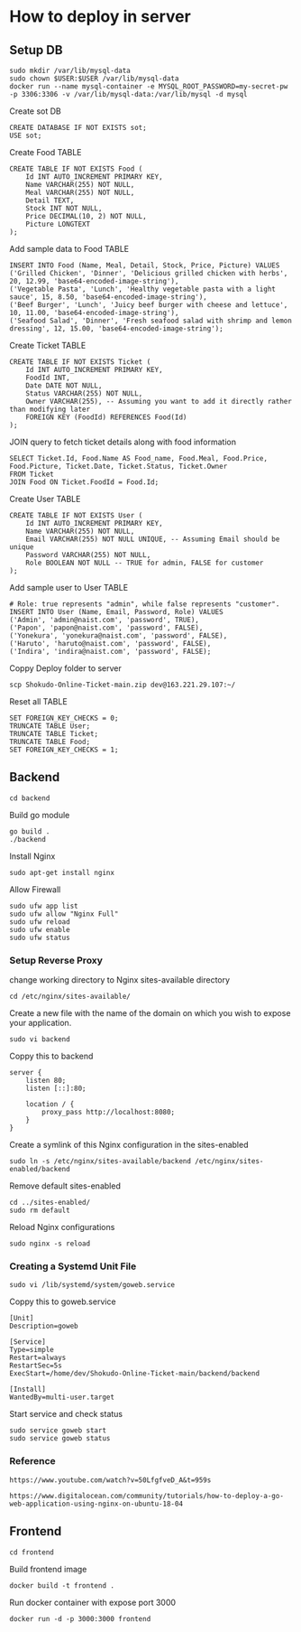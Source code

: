 # How to deploy in server
## Setup DB
```
sudo mkdir /var/lib/mysql-data
sudo chown $USER:$USER /var/lib/mysql-data
docker run --name mysql-container -e MYSQL_ROOT_PASSWORD=my-secret-pw -p 3306:3306 -v /var/lib/mysql-data:/var/lib/mysql -d mysql
```
Create sot DB
```
CREATE DATABASE IF NOT EXISTS sot;
USE sot;
```
Create Food TABLE
```
CREATE TABLE IF NOT EXISTS Food (
    Id INT AUTO_INCREMENT PRIMARY KEY,
    Name VARCHAR(255) NOT NULL,
    Meal VARCHAR(255) NOT NULL,
    Detail TEXT,
    Stock INT NOT NULL,
    Price DECIMAL(10, 2) NOT NULL,
    Picture LONGTEXT
);
```
Add sample data to Food TABLE
```
INSERT INTO Food (Name, Meal, Detail, Stock, Price, Picture) VALUES
('Grilled Chicken', 'Dinner', 'Delicious grilled chicken with herbs', 20, 12.99, 'base64-encoded-image-string'),
('Vegetable Pasta', 'Lunch', 'Healthy vegetable pasta with a light sauce', 15, 8.50, 'base64-encoded-image-string'),
('Beef Burger', 'Lunch', 'Juicy beef burger with cheese and lettuce', 10, 11.00, 'base64-encoded-image-string'),
('Seafood Salad', 'Dinner', 'Fresh seafood salad with shrimp and lemon dressing', 12, 15.00, 'base64-encoded-image-string');
```
Create Ticket TABLE
```
CREATE TABLE IF NOT EXISTS Ticket (
    Id INT AUTO_INCREMENT PRIMARY KEY,
    FoodId INT,
    Date DATE NOT NULL,
    Status VARCHAR(255) NOT NULL,
    Owner VARCHAR(255), -- Assuming you want to add it directly rather than modifying later
    FOREIGN KEY (FoodId) REFERENCES Food(Id)
);
```
JOIN query to fetch ticket details along with food information
```
SELECT Ticket.Id, Food.Name AS Food_name, Food.Meal, Food.Price, Food.Picture, Ticket.Date, Ticket.Status, Ticket.Owner
FROM Ticket
JOIN Food ON Ticket.FoodId = Food.Id;
```
Create User TABLE
```
CREATE TABLE IF NOT EXISTS User (
    Id INT AUTO_INCREMENT PRIMARY KEY,
    Name VARCHAR(255) NOT NULL,
    Email VARCHAR(255) NOT NULL UNIQUE, -- Assuming Email should be unique
    Password VARCHAR(255) NOT NULL,
    Role BOOLEAN NOT NULL -- TRUE for admin, FALSE for customer
);
```
Add sample user to User TABLE
```
# Role: true represents "admin", while false represents "customer".
INSERT INTO User (Name, Email, Password, Role) VALUES
('Admin', 'admin@naist.com', 'password', TRUE),
('Papon', 'papon@naist.com', 'password', FALSE),
('Yonekura', 'yonekura@naist.com', 'password', FALSE),
('Haruto', 'haruto@naist.com', 'password', FALSE),
('Indira', 'indira@naist.com', 'password', FALSE);
```
Coppy Deploy folder to server
```
scp Shokudo-Online-Ticket-main.zip dev@163.221.29.107:~/
```
Reset all TABLE
```
SET FOREIGN_KEY_CHECKS = 0;
TRUNCATE TABLE User;
TRUNCATE TABLE Ticket;
TRUNCATE TABLE Food;
SET FOREIGN_KEY_CHECKS = 1;
```
## Backend
```
cd backend
```
Build go module
```
go build .
./backend
```
Install Nginx
```
sudo apt-get install nginx
```
Allow Firewall
```
sudo ufw app list
sudo ufw allow "Nginx Full"
sudo ufw reload
sudo ufw enable
sudo ufw status
```
### Setup Reverse Proxy
change working directory to Nginx sites-available directory
```
cd /etc/nginx/sites-available/
```
Create a new file with the name of the domain on which you wish to expose your application.
```
sudo vi backend
```
Coppy this to backend
```
server {
    listen 80;
    listen [::]:80;

    location / {
        proxy_pass http://localhost:8080;
    }
}
```
Create a symlink of this Nginx configuration in the sites-enabled 
```
sudo ln -s /etc/nginx/sites-available/backend /etc/nginx/sites-enabled/backend
```
Remove default sites-enabled
```
cd ../sites-enabled/
sudo rm default
```
Reload Nginx configurations
```
sudo nginx -s reload
```
### Creating a Systemd Unit File
```
sudo vi /lib/systemd/system/goweb.service
```
Coppy this to goweb.service
```
[Unit]
Description=goweb

[Service]
Type=simple
Restart=always
RestartSec=5s
ExecStart=/home/dev/Shokudo-Online-Ticket-main/backend/backend

[Install]
WantedBy=multi-user.target
```
Start service and check status
```
sudo service goweb start
sudo service goweb status
```
### Reference
```
https://www.youtube.com/watch?v=50LfgfveD_A&t=959s
```
```
https://www.digitalocean.com/community/tutorials/how-to-deploy-a-go-web-application-using-nginx-on-ubuntu-18-04
```

## Frontend
```
cd frontend
```
Build frontend image
```
docker build -t frontend .
```
Run docker container with expose port 3000
```
docker run -d -p 3000:3000 frontend
```
